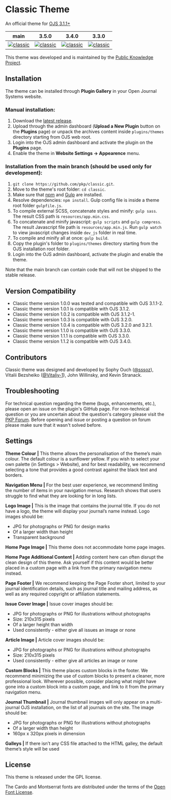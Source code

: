 # Classic Theme
An official theme for [OJS 3.1.1+](https://pkp.sfu.ca/ojs/)


| main                                                                                                                                         | 3.5.0                                                                                                                                                        | 3.4.0                                                                                                                                                        | 3.3.0                                                                                                                                                        |
|----------------------------------------------------------------------------------------------------------------------------------------------|--------------------------------------------------------------------------------------------------------------------------------------------------------------|--------------------------------------------------------------------------------------------------------------------------------------------------------------|--------------------------------------------------------------------------------------------------------------------------------------------------------------|
| [![classic](https://github.com/pkp/classic/actions/workflows/main.yml/badge.svg)](https://github.com/pkp/classic/actions/workflows/main.yml) | [![classic](https://github.com/pkp/classic/actions/workflows/stable-3_5_0.yml/badge.svg)](https://github.com/pkp/classic/actions/workflows/stable-3_5_0.yml) | [![classic](https://github.com/pkp/classic/actions/workflows/stable-3_4_0.yml/badge.svg)](https://github.com/pkp/classic/actions/workflows/stable-3_4_0.yml) | [![classic](https://github.com/pkp/classic/actions/workflows/stable-3_3_0.yml/badge.svg)](https://github.com/pkp/classic/actions/workflows/stable-3_3_0.yml) |                                                                                                                                                                                                 |

This theme was developed and is maintained by the [Public Knowledge Project](https://pkp.sfu.ca/).

## Installation
The theme can be installed through **Plugin Gallery** in your Open Journal Systems website.

### Manual installation:
1. Download the [latest release](https://github.com/pkp/classic/releases).
2. Upload through the admin dashboard (**Upload a New Plugin** button on the **Plugins** page) or unpack the archives content inside `plugins/themes` directory starting from OJS web root.
3. Login into the OJS admin dashboard and activate the plugin on the **Plugins** page.
4. Enable the theme in **Website Settings -> Appearence** menu.

### Installation from the main branch (should be used only for development):
1. `git clone https://github.com/pkp/classic.git`.
2. Move to the theme's root folder: `cd classic`.
3. Make sure that [npm](https://www.npmjs.com/get-npm) and [Gulp](https://gulpjs.com/) are installed.
4. Resolve dependencies: `npm install`. Gulp config file is inside a theme root folder `gulpfile.js`.
5. To compile external SCSS, concatenate styles and minify: `gulp sass`. The result CSS path is `resources/app.min.css`.
6. To concatenate and minify javascript: `gulp scripts` and `gulp compress`. The result Javascript file path is `resources/app.min.js`. Run `gulp watch` to view javascript changes inside `dev_js` folder in real time.
7. To compile and minify all at once: `gulp build`.
8. Copy the plugin's folder to `plugins/themes` directory starting from the OJS installation root folder.
9. Login into the OJS admin dashboard, activate the plugin and enable the theme.

Note that the main branch can contain code that will not be shipped to the stable release.

## Version Compatibility
* Classic theme version 1.0.0 was tested and compatible with OJS 3.1.1-2.
* Classic theme version 1.0.1 is compatible with OJS 3.1.2.
* Classic theme version 1.0.2 is compatible with OJS 3.1.2-1.
* Classic theme version 1.0.3 is compatible with OJS 3.2.0.
* Classic theme version 1.0.4 is compatible with OJS 3.2.0 and 3.2.1.
* Classic theme version 1.1.0 is compatible with OJS 3.3.0.
* Classic theme version 1.1.1 is compatible with OJS 3.3.0.
* Classic theme version 1.1.2 is compatible with OJS 3.4.0.

## Contributors
Classic theme was designed and developed by Sophy Ouch ([@sssoz](https://github.com/sssoz)), Vitalii Bezsheiko ([@Vitaliy-1](https://github.com/Vitaliy-1)), John Willinsky, and Kevin Stranack.

## Troubleshooting
For technical question regarding the theme (bugs, enhancements, etc.), please open an issue on the plugin's GitHub page. For non-technical question or you are uncertain about the question's category please visit the [PKP Forum](https://forum.pkp.sfu.ca/). Before opening and issue or posting a question on forum please make sure that it wasn't solved before.

## Settings
**Theme Colour |** This theme allows the personalisation of the theme’s main colour. The default colour is a sunflower yellow. If you wish to select your own palette (in Settings >  Website), and for best readability, we recommend selecting a tone that provides a good contrast against the black text and borders.

**Navigation Menu |** For the best user experience, we recommend limiting the number of items in your navigation menus. Research shows that users struggle to find what they are looking for in long lists.

**Logo Image |** This is the image that contains the journal title. If you do not have a logo, the theme will display your journal’s name instead. Logo images should be:
- JPG for photographs or PNG for design marks
- Of a larger width than height
- Transparent background

**Home Page Image |** This theme does not accommodate home page images.

**Home Page Additional Content |** Adding content here can often disrupt the clean design of this theme. Ask yourself if this content would be better placed in a custom page with a link from the primary navigation menu instead.

**Page Footer |** We recommend keeping the Page Footer short, limited to your journal identification details, such as journal title and mailing address, as well as any required copyright or affiliation statements.

**Issue Cover Image |** Issue cover images should be:
- JPG for photographs or PNG for illustrations without photographs
- Size: 210x315 pixels
- Of a larger height than width
- Used consistently - either give all issues an image or none

**Article Image |** Article cover images should be:
- JPG for photographs or PNG for illustrations without photographs
- Size: 210x315 pixels
- Used consistently - either give all articles an image or none

**Custom Blocks |** This theme places custom blocks in the footer. We recommend minimizing the use of custom blocks to present a cleaner, more professional look. Wherever possible, consider placing what might have gone into a custom block into a custom page, and link to it from the primary navigation menu.

**Journal Thumbnail |** Journal thumbnail images will only appear on a multi-journal OJS installation, on the list of all journals on the site. The image should be:
- JPG for photographs or PNG for illustrations without photographs
- Of a larger width than height
- 160px x 320px pixels in dimension

**Galleys |** If there isn’t any CSS file attached to the HTML galley, the default theme’s style will be used

## License
This theme is released under the GPL license.

The Cardo and Montserrat fonts are distributed under the terms of the [Open Font License](https://scripts.sil.org/cms/scripts/page.php?site_id=nrsi&id=OFL).
